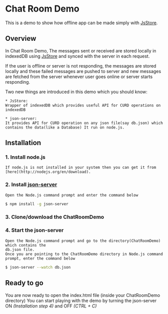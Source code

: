 # Chat Room Demo

This is a demo to show how offline app can be made simply with [JsStore][l_jsstore].
	
## Overview

In Chat Room Demo, The messages sent or received are stored locally in indexedDB using [JsStore][l_jsstore] and synced with the server in each request.

If the  user is offline or server is not responding, the messages are stored locally and these failed messages are pushed to server and 
new messages are fetched from the server whenever user goes online or server starts responding.

Two new things are introduced in this demo which you should know:

	* JsStore:
	Wrapper of indexedDB which provides useful API for CURD operations on indexedDB

	* json-server:
	It provides API for CURD operation on any json file(say db.json) which contains the data(like a Database) It run on node.js.

## Installation

### 1. Install node.js

	If node.js is not installed in your system then you can get it from [here](http://nodejs.org/en/download).
	
### 2. Install [json-server](l_jsonserver)
	Open the Node.js command prompt and enter the command below
	
```bash
$ npm install -g json-server
```

### 3. Clone/download the ChatRoomDemo

### 4. Start the json-server

	Open the Node.js command prompt and go to the directory(ChatRoomDemo) which contains the 
	db.json file.
	Once you are pointing to the ChatRoomDemo directory in Node.js command prompt, enter the command below
	
```bash
$ json-server --watch db.json
```
	
## Ready to go

You are now ready to open the index.html file (inside your ChatRoomDemo directory)
You can start playing with the demo by turning the json-server ON *(Installation step 4)* and OFF *(CTRL + C)*
	
	
	
[l_nodejs]: <https://nodejs.org/en/download>
[l_jsonserver]: <https://github.com/typicode/json-server>
[l_jsstore]: <http://www.jsstore.net>

